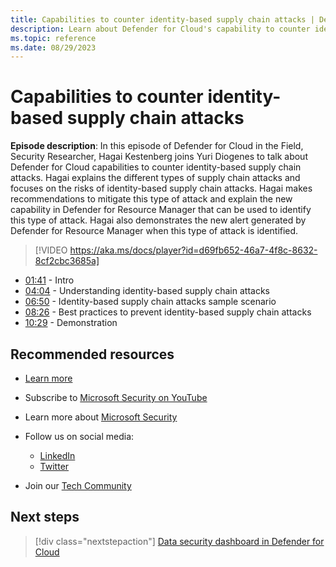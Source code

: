 ```yaml
---
title: Capabilities to counter identity-based supply chain attacks | Defender for Cloud in the Field 
description: Learn about Defender for Cloud's capability to counter identity-based supply chain attacks.
ms.topic: reference
ms.date: 08/29/2023
---
```


# Capabilities to counter identity-based supply chain attacks

**Episode description**: In this episode of Defender for Cloud in the Field, Security Researcher, Hagai Kestenberg joins Yuri Diogenes to talk about Defender for Cloud capabilities to counter identity-based supply chain attacks. Hagai explains the different types of supply chain attacks and focuses on the risks of identity-based supply chain attacks. Hagai makes recommendations to mitigate this type of attack and explain the new capability in Defender for Resource Manager that can be used to identify this type of attack. Hagai also demonstrates the new alert generated by Defender for Resource Manager when this type of attack is identified.

> [!VIDEO https://aka.ms/docs/player?id=d69fb652-46a7-4f8c-8632-8cf2cbc3685a]

- [01:41](/shows/mdc-in-the-field/counter-identity-based-supply-chain-attacks#time=01m41s) - Intro
- [04:04](/shows/mdc-in-the-field/counter-identity-based-supply-chain-attacks#time=04m04s) - Understanding identity-based supply chain attacks
- [06:50](/shows/mdc-in-the-field/counter-identity-based-supply-chain-attacks#time=06m50s) - Identity-based supply chain attacks sample scenario
- [08:26](/shows/mdc-in-the-field/counter-identity-based-supply-chain-attacks#time=08m26s) - Best practices to prevent identity-based supply chain attacks
- [10:29](/shows/mdc-in-the-field/counter-identity-based-supply-chain-attacks#time=10m29s) - Demonstration

## Recommended resources

- [Learn more](https://techcommunity.microsoft.com/t5/microsoft-defender-for-cloud/announcing-microsoft-defender-for-cloud-capabilities-to-counter/ba-p/3876012)
- Subscribe to [Microsoft Security on YouTube](https://www.youtube.com/playlist?list=PL3ZTgFEc7LysiX4PfHhdJPR7S8mGO14YS)
- Learn more about [Microsoft Security](https://msft.it/6002T9HQY)

- Follow us on social media:

  - [LinkedIn](https://www.linkedin.com/showcase/microsoft-security/)
  - [Twitter](https://twitter.com/msftsecurity)

- Join our [Tech Community](https://aka.ms/SecurityTechCommunity)

## Next steps

> [!div class="nextstepaction"]
> [Data security dashboard in Defender for Cloud](episode-thirty-eight.md)
